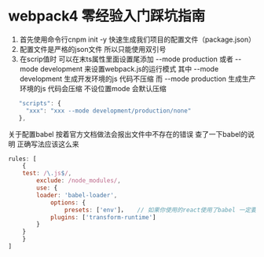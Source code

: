 # webpack4 零经验入门踩坑指南
1. 首先使用命令行cnpm init -y 快速生成我们项目的配置文件（package.json） 
2. 配置文件是严格的json文件 所以只能使用双引号
3. 在scrip值时 可以在末ts属性里面设置尾添加 --mode production 或者 --mode development 来设置webpack.js的运行模式
   其中 --mode development 生成开发环境的js 代码不压缩
   而   --mode production  生成生产环境的js 代码会压缩
   不设位置mode 会默认压缩

```javascript
   "scripts": {
     "xxx": "xxx --mode development/production/none"
   },
```

关于配置babel 按着官方文档做法会报出文件中不存在的错误 查了一下babel的说明 正确写法应该这么来
```javascript
rules: [
	{
    test: /\.js$/,
	 	exclude: /node_modules/,
	 	use: {
	  	loader: 'babel-loader',
	 	 	options: {
				presets: ['env']，   // 如果你使用的react使用了babel 一定要在额外加一个'react'的值   
	     	plugins: ['transform-runtime']
	  	} 
  	}
	}
]
```
